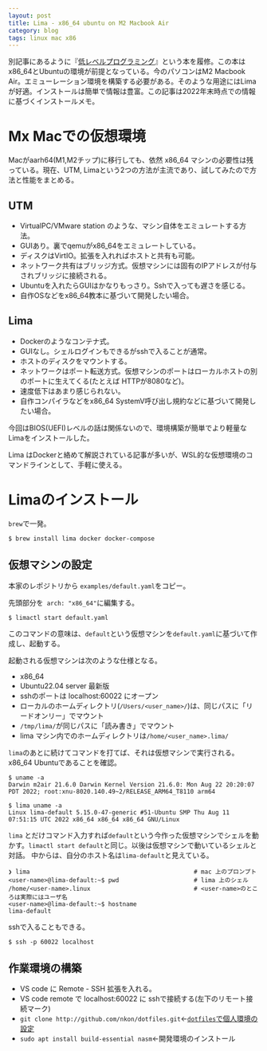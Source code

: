 ```yaml
---
layout: post
title: Lima - x86_64 ubuntu on M2 Macbook Air
category: blog
tags: linux mac x86
---
```


別記事にあるように『[低レベルプログラミング](https://nkon.github.io/Low-Layer-Programing/)』という本を履修。この本はx86_64とUbuntuの環境が前提となっている。今のパソコンはM2 Macbook Air。エミューレーション環境を構築する必要がある。そのような用途にはLimaが好適。インストールは簡単で情報は豊富。この記事は2022年末時点での情報に基づくインストールメモ。

# Mx Macでの仮想環境

Macがaarh64(M1,M2チップ)に移行しても、依然 x86_64 マシンの必要性は残っている。現在、UTM, Limaという2つの方法が主流であり、試してみたので方法と性能をまとめる。

## UTM

* VirtualPC/VMware station のような、マシン自体をエミュレートする方法。
* GUIあり。裏でqemuがx86_64をエミュレートしている。
* ディスクはVirtIO。拡張を入れればホストと共有も可能。
* ネットワーク共有はブリッジ方式。仮想マシンには固有のIPアドレスが付与されブリッジに接続される。
* Ubuntuを入れたらGUIはかなりもっさり。Sshで入っても遅さを感じる。
* 自作OSなどをx86_64教本に基づいて開発したい場合。

## Lima

* Dockerのようなコンテナ式。
* GUIなし。シェルログインもできるがsshで入ることが通常。
* ホストのディスクをマウントする。
* ネットワークはポート転送方式。仮想マシンのポートはローカルホストの別のポートに生えてくる(たとえば HTTPが8080など)。
* 速度低下はあまり感じられない。
* 自作コンパイラなどをx86_64 SystemV呼び出し規約などに基づいて開発したい場合。

今回はBIOS(UEFI)レベルの話は関係ないので、環境構築が簡単でより軽量なLimaをインストールした。

Lima はDockerと絡めて解説されている記事が多いが、WSL的な仮想環境のコマンドラインとして、手軽に使える。

# Limaのインストール

`brew`で一発。

```
$ brew install lima docker docker-compose
```

## 仮想マシンの設定

本家のレポジトリから `examples/default.yaml`をコピー。

先頭部分を` arch: "x86_64"`に編集する。

```
$ limactl start default.yaml
```

このコマンドの意味は、`default`という仮想マシンを`default.yaml`に基づいて作成し、起動する。

起動される仮想マシンは次のような仕様となる。

* x86_64
* Ubuntu22.04 server 最新版
* sshのポートは localhost:60022 にオープン
* ローカルのホームディレクトリ(`/Users/<user_name>/`)は、同じパスに「リードオンリー」でマウント
* `/tmp/lima/`が同じパスに「読み書き」でマウント
* lima マシン内でのホームディレクトリは`/home/<user_name>.lima/`


`lima`のあとに続けてコマンドを打てば、それは仮想マシンで実行される。x86_64 Ubuntuであることを確認。

```
$ uname -a
Darwin m2air 21.6.0 Darwin Kernel Version 21.6.0: Mon Aug 22 20:20:07 PDT 2022; root:xnu-8020.140.49~2/RELEASE_ARM64_T8110 arm64

$ lima uname -a
Linux lima-default 5.15.0-47-generic #51-Ubuntu SMP Thu Aug 11 07:51:15 UTC 2022 x86_64 x86_64 x86_64 GNU/Linux
```

`lima` とだけコマンド入力すれば`default`という今作った仮想マシンでシェルを動かす。`limactl start default`と同じ。以後は仮想マシンで動いているシェルと対話。
中からは、自分のホスト名は`lima-default`と見えている。



```
❯ lima                                              # mac 上のプロンプト
<user-name>@lima-default:~$ pwd                     # lima 上のシェル
/home/<user-name>.linux                             # <user-name>のところは実際にはユーザ名
<user-name>@lima-default:~$ hostname
lima-default
```

sshで入ることもできる。


```
$ ssh -p 60022 localhost
```


## 作業環境の構築

* VS code に Remote - SSH 拡張を入れる。
* VS code remote で localhost:60022 に sshで接続する(左下のリモート接続マーク)
* `git clone http://github.com/nkon/dotfiles.git`←[`dotfiles`で個人環境の設定](https://nkon.github.io/Dotfiles/)
* `sudo apt install build-essential nasm`←開発環境のインストール

